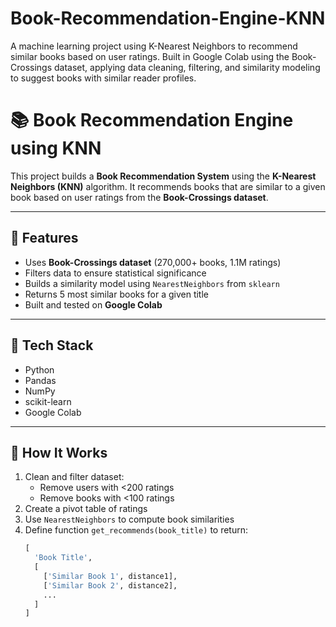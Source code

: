 # Book-Recommendation-Engine-KNN
A machine learning project using K-Nearest Neighbors to recommend similar books based on user ratings. Built in Google Colab using the Book-Crossings dataset, applying data cleaning, filtering, and similarity modeling to suggest books with similar reader profiles.
# 📚 Book Recommendation Engine using KNN

This project builds a **Book Recommendation System** using the **K-Nearest Neighbors (KNN)** algorithm. It recommends books that are similar to a given book based on user ratings from the **Book-Crossings dataset**.

---

## 🚀 Features
- Uses **Book-Crossings dataset** (270,000+ books, 1.1M ratings)
- Filters data to ensure statistical significance
- Builds a similarity model using `NearestNeighbors` from `sklearn`
- Returns 5 most similar books for a given title
- Built and tested on **Google Colab**

---

## 🧩 Tech Stack
- Python
- Pandas
- NumPy
- scikit-learn
- Google Colab

---

## 📘 How It Works
1. Clean and filter dataset:
   - Remove users with <200 ratings
   - Remove books with <100 ratings
2. Create a pivot table of ratings
3. Use `NearestNeighbors` to compute book similarities
4. Define function `get_recommends(book_title)` to return:
   ```python
   [
     'Book Title',
     [
       ['Similar Book 1', distance1],
       ['Similar Book 2', distance2],
       ...
     ]
   ]

